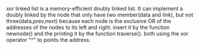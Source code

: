 xor linked list is a memory-efficient doubly linked list.
It can implement a doubly linked by the node that only have two member(data and link), but not three(data,prev,next)
because each node is the exclusive OR of the addresses of the nodes to its left and right.
insert it by the function newnode() and the printing it by the function traverse().
both using the xor operator "^" to points the address.
